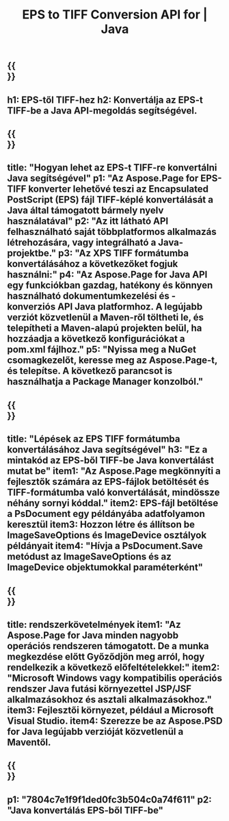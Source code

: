 ﻿---
translation: true
template: /_templates/_conversion-child-java.md
title: EPS to TIFF Conversion API for | Java
url: /java/conversion/eps-to-tiff/
description: Java konverziós kód minta EPS formátumhoz TIFF fájlba. Ezzel a példakóddal konvertálhat EPS-t TIFF-re bármely webes vagy asztali Java alapú alkalmazásban.
informat: EPS
outformat: TIFF
otherformats: XPS PS
---

{{<section banner>}}
---
h1: EPS-től TIFF-hez
h2: Konvertálja az EPS-t TIFF-be a Java API-megoldás segítségével.
---

{{<section overview>}}
---
title: "Hogyan lehet az EPS-t TIFF-re konvertálni Java segítségével"
p1: "Az Aspose.Page for EPS-TIFF konverter lehetővé teszi az Encapsulated PostScript (EPS) fájl TIFF-képlé konvertálását a Java által támogatott bármely nyelv használatával"
p2: "Az itt látható API felhasználható saját többplatformos alkalmazás létrehozására, vagy integrálható a Java-projektbe."
p3: "Az XPS TIFF formátumba konvertálásához a következőket fogjuk használni:"
p4: "Az Aspose.Page for Java API egy funkciókban gazdag, hatékony és könnyen használható dokumentumkezelési és -konverziós API Java platformhoz. A legújabb verziót közvetlenül a Maven-ről töltheti le, és telepítheti a Maven-alapú projekten belül, ha hozzáadja a következő konfigurációkat a pom.xml fájlhoz."
p5: "Nyissa meg a NuGet csomagkezelőt, keresse meg az Aspose.Page-t, és telepítse. A következő parancsot is használhatja a Package Manager konzolból."
---

{{<section feature1>}}
---
title: "Lépések az EPS TIFF formátumba konvertálásához Java segítségével"
h3: "Ez a mintakód az EPS-ből TIFF-be Java konvertálást mutat be"
item1: "Az Aspose.Page megkönnyíti a fejlesztők számára az EPS-fájlok betöltését és TIFF-formátumba való konvertálását, mindössze néhány sornyi kóddal."
item2: EPS-fájl betöltése a PsDocument egy példányába adatfolyamon keresztül
item3: Hozzon létre és állítson be ImageSaveOptions és ImageDevice osztályok példányait
item4: "Hívja a PsDocument.Save metódust az ImageSaveOptions és az ImageDevice objektumokkal paraméterként"
---

{{<section feature2>}}
---
title: rendszerkövetelmények
item1: "Az Aspose.Page for Java minden nagyobb operációs rendszeren támogatott. De a munka megkezdése előtt Győződjön meg arról, hogy rendelkezik a következő előfeltételekkel:"
item2: "Microsoft Windows vagy kompatibilis operációs rendszer Java futási környezettel JSP/JSF alkalmazásokhoz és asztali alkalmazásokhoz."
item3: Fejlesztői környezet, például a Microsoft Visual Studio.
item4: Szerezze be az Aspose.PSD for Java legújabb verzióját közvetlenül a Maventől.
---

{{<section gist>}}
---
p1: "7804c7e1f9f1ded0fc3b504c0a74f611"
p2: "Java konvertálás EPS-ből TIFF-be"
---

